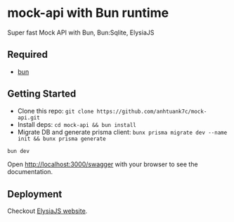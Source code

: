 # mock-api with Bun runtime

Super fast Mock API with Bun, Bun:Sqlite, ElysiaJS

## Required

* [bun](https://github.com/oven-sh/bun#install)

## Getting Started

* Clone this repo: `git clone https://github.com/anhtuank7c/mock-api.git`
* Install deps: `cd mock-api && bun install`
* Migrate DB and generate prisma client: `bunx prisma migrate dev --name init && bunx prisma generate`

```bash
bun dev
```

Open <http://localhost:3000/swagger> with your browser to see the documentation.  

## Deployment

Checkout [ElysiaJS website](https://elysiajs.com/integrations/docker.html).

